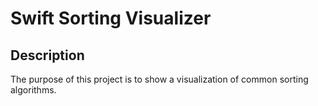 # Swift Sorting Visualizer

## Description

The purpose of this project is to show a visualization of common sorting algorithms. 


